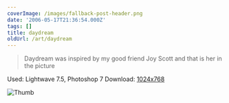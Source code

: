 ```yaml
---
coverImage: /images/fallback-post-header.png
date: '2006-05-17T21:36:54.000Z'
tags: []
title: daydream
oldUrl: /art/daydream
---
```


> Daydream was inspired by my good friend Joy Scott and that is her in the picture

Used: Lightwave 7.5, Photoshop 7
Download: [1024x768](https://www.mikecann.co.uk/Images/Art-Full/daydream.jpg)

![Thumb](https://www.mikecann.co.uk/Images/Art-Thumbs/daydream.gif "Thumb")
